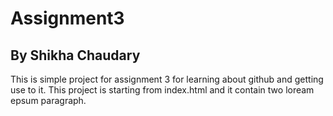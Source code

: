 # Assignment3

## By Shikha Chaudary
This is simple project for assignment 3 for learning about github and getting use to it.
This project is starting from index.html and it contain two loream epsum paragraph.
